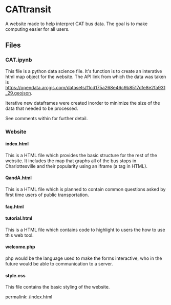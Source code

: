 # CATtransit

A website made to help interpret CAT bus data. The goal is to make computing easier for all users.



## Files

### CAT.ipynb

This file is a python data science file. It's function is to create an interative html map object for the website. The API link from which the data was taken is https://opendata.arcgis.com/datasets/f1cd175a268e46c9b8517dfe8e2fa931_29.geojson. 

Iterative new dataframes were created inorder to minimize the size of the data that needed to be processed. 

See comments within for further detail. 


### Website 

#### index.html 
This is a HTML file which provides the basic structure for the rest of the website. It includes the map that graphs all of the bus stops in Charlottesville and their popularity using an iframe (a tag in HTML). 

#### QandA.html
This is a HTML file which is planned to contain common questions asked by first time users of public transportation. 
#### faq.html

#### tutorial.html
This is a HTML file which contains code to highlight to users the how to use this web tool.

#### welcome.php
php would be the language used to make the forms interactive, who in the future would be able to communication to a server.

#### style.css
This file contains the basic styling of the website.

permalink: /index.html
